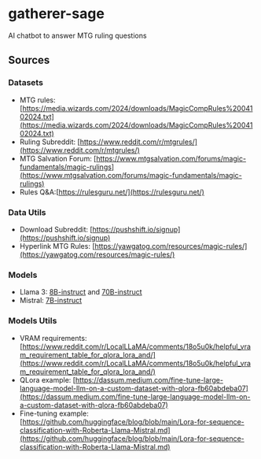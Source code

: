 # gatherer-sage
AI chatbot to answer MTG ruling questions

## Sources
### Datasets
- MTG rules: [https://media.wizards.com/2024/downloads/MagicCompRules%2004102024.txt](https://media.wizards.com/2024/downloads/MagicCompRules%2004102024.txt)
- Ruling Subreddit: [https://www.reddit.com/r/mtgrules/](https://www.reddit.com/r/mtgrules/)
- MTG Salvation Forum: [https://www.mtgsalvation.com/forums/magic-fundamentals/magic-rulings](https://www.mtgsalvation.com/forums/magic-fundamentals/magic-rulings)
- Rules Q&A:[https://rulesguru.net/](https://rulesguru.net/)

### Data Utils
- Download Subreddit: [https://pushshift.io/signup](https://pushshift.io/signup)
- Hyperlink MTG Rules: [https://yawgatog.com/resources/magic-rules/](https://yawgatog.com/resources/magic-rules/)

### Models
- Llama 3: [8B-instruct](https://huggingface.co/meta-llama/Meta-Llama-3-8B-Instruct) and [70B-instruct](https://huggingface.co/meta-llama/Meta-Llama-3-70B-Instruct)
- Mistral: [7B-instruct](https://huggingface.co/mistralai/Mistral-7B-Instruct-v0.3)

### Models Utils
- VRAM requirements: [https://www.reddit.com/r/LocalLLaMA/comments/18o5u0k/helpful_vram_requirement_table_for_qlora_lora_and/](https://www.reddit.com/r/LocalLLaMA/comments/18o5u0k/helpful_vram_requirement_table_for_qlora_lora_and/)
- QLora example: [https://dassum.medium.com/fine-tune-large-language-model-llm-on-a-custom-dataset-with-qlora-fb60abdeba07](https://dassum.medium.com/fine-tune-large-language-model-llm-on-a-custom-dataset-with-qlora-fb60abdeba07)
- Fine-tuning example: [https://github.com/huggingface/blog/blob/main/Lora-for-sequence-classification-with-Roberta-Llama-Mistral.md](https://github.com/huggingface/blog/blob/main/Lora-for-sequence-classification-with-Roberta-Llama-Mistral.md)
